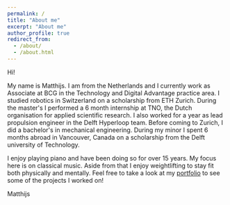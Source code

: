 ```yaml
---
permalink: /
title: "About me"
excerpt: "About me"
author_profile: true
redirect_from: 
  - /about/
  - /about.html
---
```


Hi!

My name is Matthijs. I am from the Netherlands and I currently work as Associate at BCG in the Technology and Digital Advantage practice area. I studied robotics in Switzerland on a scholarship from ETH Zurich. During the master's I performed a 6 month internship at TNO, the Dutch organisation for applied scientific research. I also worked for a year as lead propulsion engineer in the Delft Hyperloop team. Before coming to Zurich, I did a bachelor's in mechanical engineering. During my minor I spent 6 months abroad in Vancouver, Canada on a scholarship from the Delft university of Technology.

I enjoy playing piano and have been doing so for over 15 years. My focus here is on classical music. Aside from that I enjoy weightlifting to stay fit both physically and mentally. Feel free to take a look at my [portfolio](portfolio.html) to see some of the projects I worked on!

Matthijs